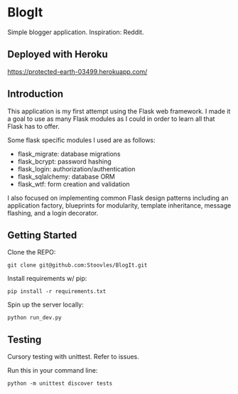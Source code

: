 # BlogIt

Simple blogger application. Inspiration: Reddit. 

## Deployed with Heroku
https://protected-earth-03499.herokuapp.com/

## Introduction
This application is my first attempt using the Flask web framework. I made it a goal to use as many Flask modules as I could in order to learn all that Flask has to offer.

Some flask specific modules I used are as follows:
- flask_migrate: database migrations
- flask_bcrypt: password hashing
- flask_login: authorization/authentication
- flask_sqlalchemy: database ORM
- flask_wtf: form creation and validation

I also focused on implementing common Flask design patterns including an application factory, blueprints for modularity, template inheritance, message flashing, and a login decorator.

## Getting Started
  Clone the REPO:

`` git clone git@github.com:Stoovles/BlogIt.git ``

  Install requirements w/ pip:
  
`` pip install -r requirements.txt ``

  Spin up the server locally:
  
`` python run_dev.py ``

## Testing
Cursory testing with unittest. Refer to issues.

Run this in your command line:

``python -m unittest discover tests``


